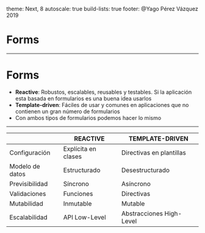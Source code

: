 theme: Next, 8
autoscale: true
build-lists: true
footer: @Yago Pérez Vázquez 2019

# Forms

---

# Forms

- **Reactive**: Robustos, escalables, reusables y testables. Si la aplicación esta basada en formularios es una buena idea usarlos
- **Template-driven**: Fáciles de usar y comunes en aplicaciones que no contienen un gran número de formularios
- Con ambos tipos de formularios podemos hacer lo mismo

---

|                 | REACTIVE            | TEMPLATE-DRIVEN          |
| --------------- | ------------------- | ------------------------ |
| Configuración   | Explícita en clases | Directivas en plantillas |
| Modelo de datos | Estructurado        | Desestructurado          |
| Previsibilidad  | Síncrono            | Asíncrono                |
| Validaciones    | Funciones           | Directivas               |
| Mutabilidad     | Inmutable           | Mutable                  |
| Escalabilidad   | API Low-Level       | Abstracciones High-Level |

